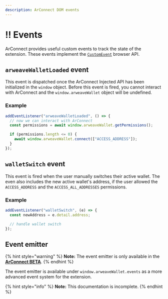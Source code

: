 ```yaml
---
description: ArConnect DOM events
---
```


# ‼ Events

ArConnect provides useful custom events to track the state of the extension. These events implement the [`CustomEvent`](https://developer.mozilla.org/en-US/docs/Web/Events/Creating\_and\_triggering\_events#adding\_custom\_data\_%E2%80%93\_customevent) browser API.

## `arweaveWalletLoaded` event

This event is dispatched once the ArConnect Injected API has been initialized in the `window` object. Before this event is fired, you cannot interact with ArConnect and the `window.arweaveWallet` object will be undefined.

### Example

```ts
addEventListener("arweaveWalletLoaded", () => {
  // now we can interact with ArConnect
  const permissions = await window.arweaveWallet.getPermissions();

  if (permissions.length <= 0) {
    await window.arweaveWallet.connect(["ACCESS_ADDRESS"]);
  }
});
```

## `walletSwitch` event

This event is fired when the user manually switches their active wallet. The even also includes the new active wallet's address, if the user allowed the `ACCESS_ADDRESS` and the `ACCESS_ALL_ADDRESSES` permissions.

### Example

```ts
addEventListener("walletSwitch", (e) => {
  const newAddress = e.detail.address;

  // handle wallet switch
});
```

## Event emitter

{% hint style="warning" %}
**Note:** The event emitter is only available in the [**ArConnect BETA**](../devtools/beta.md).
{% endhint %}

The event emitter is available under `window.arweaveWallet.events` as a more advanced event system for the extension.

{% hint style="info" %}
**Note:** This documentation is incomplete.
{% endhint %}
